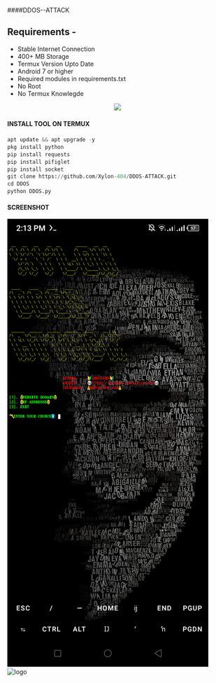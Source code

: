 ####DDOS--ATTACK

## Requirements - 
- Stable Internet Connection
- 400+ MB Storage
- Termux Version Upto Date
- Android 7 or higher
- Required modules in requirements.txt
- No Root
- No Termux Knowlegde

<p align="center"><img src="https://user-images.githubusercontent.com/88341460/189536974-e0965a1d-3cc8-4507-a4c8-77aaa778a5c1.gif"></p>

#### INSTALL TOOL ON TERMUX
```python
apt update && apt upgrade -y
pkg install python
pip install requests
pip install pifiglet
pip install socket
git clone https://github.com/Xylon-404/DDOS-ATTACK.git
cd DDOS
python DDOS.py
```



#### SCREENSHOT
![logo](https://github.com/Xylon-404/PIC/blob/main/Screenshot_20240707-141328.png)
![logo](https://giphy.com/explore/cyber-attack)
